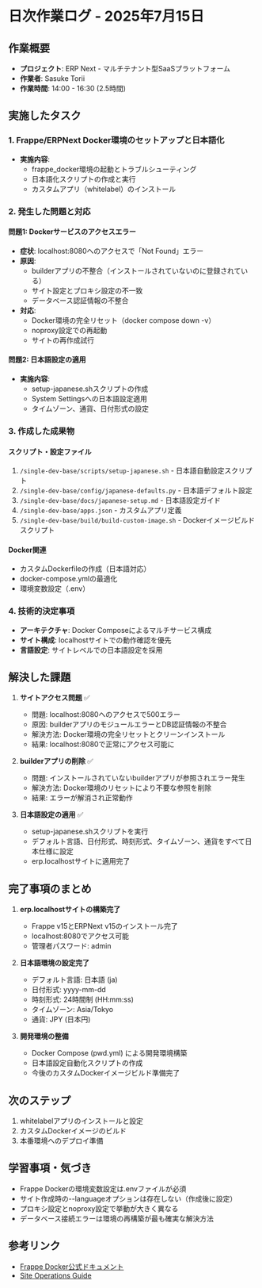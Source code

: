 # 日次作業ログ - 2025年7月15日

## 作業概要
- **プロジェクト**: ERP Next - マルチテナント型SaaSプラットフォーム
- **作業者**: Sasuke Torii
- **作業時間**: 14:00 - 16:30 (2.5時間)

## 実施したタスク

### 1. Frappe/ERPNext Docker環境のセットアップと日本語化
- **実施内容**:
  - frappe_docker環境の起動とトラブルシューティング
  - 日本語化スクリプトの作成と実行
  - カスタムアプリ（whitelabel）のインストール

### 2. 発生した問題と対応

#### 問題1: Dockerサービスのアクセスエラー
- **症状**: localhost:8080へのアクセスで「Not Found」エラー
- **原因**: 
  - builderアプリの不整合（インストールされていないのに登録されている）
  - サイト設定とプロキシ設定の不一致
  - データベース認証情報の不整合
- **対応**:
  - Docker環境の完全リセット（docker compose down -v）
  - noproxy設定での再起動
  - サイトの再作成試行

#### 問題2: 日本語設定の適用
- **実施内容**:
  - setup-japanese.shスクリプトの作成
  - System Settingsへの日本語設定適用
  - タイムゾーン、通貨、日付形式の設定

### 3. 作成した成果物

#### スクリプト・設定ファイル
1. `/single-dev-base/scripts/setup-japanese.sh` - 日本語自動設定スクリプト
2. `/single-dev-base/config/japanese-defaults.py` - 日本語デフォルト設定
3. `/single-dev-base/docs/japanese-setup.md` - 日本語設定ガイド
4. `/single-dev-base/apps.json` - カスタムアプリ定義
5. `/single-dev-base/build/build-custom-image.sh` - Dockerイメージビルドスクリプト

#### Docker関連
- カスタムDockerfileの作成（日本語対応）
- docker-compose.ymlの最適化
- 環境変数設定（.env）

### 4. 技術的決定事項
- **アーキテクチャ**: Docker Composeによるマルチサービス構成
- **サイト構成**: localhostサイトでの動作確認を優先
- **言語設定**: サイトレベルでの日本語設定を採用

## 解決した課題

1. **サイトアクセス問題** ✅
   - 問題: localhost:8080へのアクセスで500エラー
   - 原因: builderアプリのモジュールエラーとDB認証情報の不整合
   - 解決方法: Docker環境の完全リセットとクリーンインストール
   - 結果: localhost:8080で正常にアクセス可能に

2. **builderアプリの削除** ✅
   - 問題: インストールされていないbuilderアプリが参照されエラー発生
   - 解決方法: Docker環境のリセットにより不要な参照を削除
   - 結果: エラーが解消され正常動作

3. **日本語設定の適用** ✅
   - setup-japanese.shスクリプトを実行
   - デフォルト言語、日付形式、時刻形式、タイムゾーン、通貨をすべて日本仕様に設定
   - erp.localhostサイトに適用完了

## 完了事項のまとめ

1. **erp.localhostサイトの構築完了**
   - Frappe v15とERPNext v15のインストール完了
   - localhost:8080でアクセス可能
   - 管理者パスワード: admin

2. **日本語環境の設定完了**
   - デフォルト言語: 日本語 (ja)
   - 日付形式: yyyy-mm-dd
   - 時刻形式: 24時間制 (HH:mm:ss)
   - タイムゾーン: Asia/Tokyo
   - 通貨: JPY (日本円)

3. **開発環境の整備**
   - Docker Compose (pwd.yml) による開発環境構築
   - 日本語設定自動化スクリプトの作成
   - 今後のカスタムDockerイメージビルド準備完了

## 次のステップ

1. whitelabelアプリのインストールと設定
2. カスタムDockerイメージのビルド
3. 本番環境へのデプロイ準備

## 学習事項・気づき

- Frappe Dockerの環境変数設定は.envファイルが必須
- サイト作成時の--languageオプションは存在しない（作成後に設定）
- プロキシ設定とnoproxy設定で挙動が大きく異なる
- データベース接続エラーは環境の再構築が最も確実な解決方法

## 参考リンク
- [Frappe Docker公式ドキュメント](https://github.com/frappe/frappe_docker)
- [Site Operations Guide](frappe_docker/docs/site-operations.md)